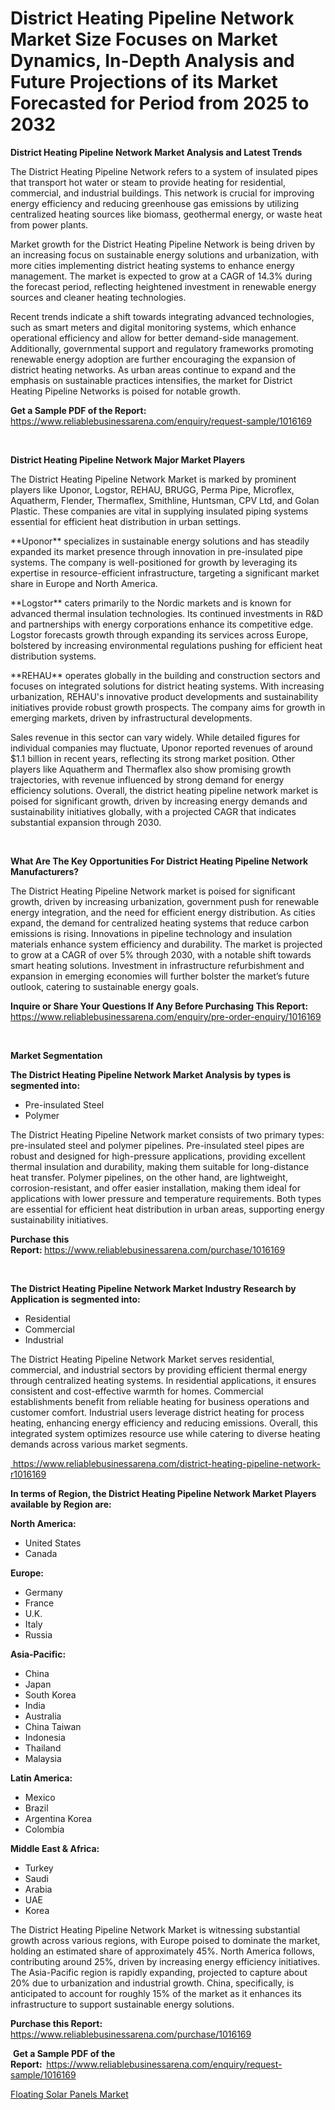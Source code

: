 <p><h1>District Heating Pipeline Network Market Size Focuses on Market Dynamics, In-Depth Analysis and Future Projections of its Market Forecasted for Period from 2025 to 2032</h1></p><p><strong>District Heating Pipeline Network Market Analysis and Latest Trends</strong></p>
<p><p>The District Heating Pipeline Network refers to a system of insulated pipes that transport hot water or steam to provide heating for residential, commercial, and industrial buildings. This network is crucial for improving energy efficiency and reducing greenhouse gas emissions by utilizing centralized heating sources like biomass, geothermal energy, or waste heat from power plants.</p><p>Market growth for the District Heating Pipeline Network is being driven by an increasing focus on sustainable energy solutions and urbanization, with more cities implementing district heating systems to enhance energy management. The market is expected to grow at a CAGR of 14.3% during the forecast period, reflecting heightened investment in renewable energy sources and cleaner heating technologies. </p><p>Recent trends indicate a shift towards integrating advanced technologies, such as smart meters and digital monitoring systems, which enhance operational efficiency and allow for better demand-side management. Additionally, governmental support and regulatory frameworks promoting renewable energy adoption are further encouraging the expansion of district heating networks. As urban areas continue to expand and the emphasis on sustainable practices intensifies, the market for District Heating Pipeline Networks is poised for notable growth.</p></p>
<p><strong>Get a Sample PDF of the Report:&nbsp;</strong> <a href="https://www.reliablebusinessarena.com/enquiry/request-sample/1016169?utm_campaign=1948&utm_medium=2&utm_source=Github&utm_content=ia&utm_term=13022025&utm_id=district-heating-pipeline-network">https://www.reliablebusinessarena.com/enquiry/request-sample/1016169</a></p>
<p>&nbsp;</p>
<p><strong>District Heating Pipeline Network Major Market Players</strong></p>
<p><p>The District Heating Pipeline Network Market is marked by prominent players like Uponor, Logstor, REHAU, BRUGG, Perma Pipe, Microflex, Aquatherm, Flender, Thermaflex, Smithline, Huntsman, CPV Ltd, and Golan Plastic. These companies are vital in supplying insulated piping systems essential for efficient heat distribution in urban settings.</p><p>**Uponor** specializes in sustainable energy solutions and has steadily expanded its market presence through innovation in pre-insulated pipe systems. The company is well-positioned for growth by leveraging its expertise in resource-efficient infrastructure, targeting a significant market share in Europe and North America.</p><p>**Logstor** caters primarily to the Nordic markets and is known for advanced thermal insulation technologies. Its continued investments in R&D and partnerships with energy corporations enhance its competitive edge. Logstor forecasts growth through expanding its services across Europe, bolstered by increasing environmental regulations pushing for efficient heat distribution systems.</p><p>**REHAU** operates globally in the building and construction sectors and focuses on integrated solutions for district heating systems. With increasing urbanization, REHAU's innovative product developments and sustainability initiatives provide robust growth prospects. The company aims for growth in emerging markets, driven by infrastructural developments.</p><p>Sales revenue in this sector can vary widely. While detailed figures for individual companies may fluctuate, Uponor reported revenues of around $1.1 billion in recent years, reflecting its strong market position. Other players like Aquatherm and Thermaflex also show promising growth trajectories, with revenue influenced by strong demand for energy efficiency solutions. Overall, the district heating pipeline network market is poised for significant growth, driven by increasing energy demands and sustainability initiatives globally, with a projected CAGR that indicates substantial expansion through 2030.</p></p>
<p>&nbsp;</p>
<p><strong>What Are The Key Opportunities For District Heating Pipeline Network Manufacturers?</strong></p>
<p><p>The District Heating Pipeline Network market is poised for significant growth, driven by increasing urbanization, government push for renewable energy integration, and the need for efficient energy distribution. As cities expand, the demand for centralized heating systems that reduce carbon emissions is rising. Innovations in pipeline technology and insulation materials enhance system efficiency and durability. The market is projected to grow at a CAGR of over 5% through 2030, with a notable shift towards smart heating solutions. Investment in infrastructure refurbishment and expansion in emerging economies will further bolster the market’s future outlook, catering to sustainable energy goals.</p></p>
<p><strong>Inquire or Share Your Questions If Any Before Purchasing This Report:</strong> <a href="https://www.reliablebusinessarena.com/enquiry/pre-order-enquiry/1016169?utm_campaign=1948&utm_medium=2&utm_source=Github&utm_content=ia&utm_term=13022025&utm_id=district-heating-pipeline-network">https://www.reliablebusinessarena.com/enquiry/pre-order-enquiry/1016169</a></p>
<p>&nbsp;</p>
<p><strong>Market Segmentation</strong></p>
<p><strong>The District Heating Pipeline Network Market Analysis by types is segmented into:</strong></p>
<p><ul><li>Pre-insulated Steel</li><li>Polymer</li></ul></p>
<p><p>The District Heating Pipeline Network market consists of two primary types: pre-insulated steel and polymer pipelines. Pre-insulated steel pipes are robust and designed for high-pressure applications, providing excellent thermal insulation and durability, making them suitable for long-distance heat transfer. Polymer pipelines, on the other hand, are lightweight, corrosion-resistant, and offer easier installation, making them ideal for applications with lower pressure and temperature requirements. Both types are essential for efficient heat distribution in urban areas, supporting energy sustainability initiatives.</p></p>
<p><strong>Purchase this Report:&nbsp;</strong><a href="https://www.reliablebusinessarena.com/purchase/1016169?utm_campaign=1948&utm_medium=2&utm_source=Github&utm_content=ia&utm_term=13022025&utm_id=district-heating-pipeline-network">https://www.reliablebusinessarena.com/purchase/1016169</a></p>
<p>&nbsp;</p>
<p><strong>The District Heating Pipeline Network Market Industry Research by Application is segmented into:</strong></p>
<p><ul><li>Residential</li><li>Commercial</li><li>Industrial</li></ul></p>
<p><p>The District Heating Pipeline Network Market serves residential, commercial, and industrial sectors by providing efficient thermal energy through centralized heating systems. In residential applications, it ensures consistent and cost-effective warmth for homes. Commercial establishments benefit from reliable heating for business operations and customer comfort. Industrial users leverage district heating for process heating, enhancing energy efficiency and reducing emissions. Overall, this integrated system optimizes resource use while catering to diverse heating demands across various market segments.</p></p>
<p><a href="https://www.reliablebusinessarena.com/district-heating-pipeline-network-r1016169?utm_campaign=1948&utm_medium=2&utm_source=Github&utm_content=ia&utm_term=13022025&utm_id=district-heating-pipeline-network">&nbsp;https://www.reliablebusinessarena.com/district-heating-pipeline-network-r1016169</a></p>
<p><strong>In terms of Region, the District Heating Pipeline Network Market Players available by Region are:</strong></p>
<p>
    <p> <strong> North America: </strong>
        <ul>
            <li>United States</li>
            <li>Canada</li>
        </ul>
        </p> 
    <p> <strong> Europe: </strong>
        <ul>
            <li>Germany</li>
            <li>France</li>
            <li>U.K.</li>
            <li>Italy</li>
            <li>Russia</li>
        </ul>
        </p> 
    <p> <strong> Asia-Pacific: </strong>
        <ul>
            <li>China</li>
            <li>Japan</li>
            <li>South Korea</li>
            <li>India</li>
            <li>Australia</li>
            <li>China Taiwan</li>
            <li>Indonesia</li>
            <li>Thailand</li>
            <li>Malaysia</li>
        </ul>
        </p> 
    <p> <strong> Latin America: </strong>
        <ul>
            <li>Mexico</li>
            <li>Brazil</li>
            <li>Argentina Korea</li>
            <li>Colombia</li>
        </ul>
        </p> 
    <p> <strong> Middle East & Africa: </strong>
        <ul>
            <li>Turkey</li>
            <li>Saudi</li>
            <li>Arabia</li>
            <li>UAE</li>
            <li>Korea</li>
        </ul>
    </p>
    </p>
<p><p>The District Heating Pipeline Network Market is witnessing substantial growth across various regions, with Europe poised to dominate the market, holding an estimated share of approximately 45%. North America follows, contributing around 25%, driven by increasing energy efficiency initiatives. The Asia-Pacific region is rapidly expanding, projected to capture about 20% due to urbanization and industrial growth. China, specifically, is anticipated to account for roughly 15% of the market as it enhances its infrastructure to support sustainable energy solutions.</p></p>
<p><strong>Purchase this Report: </strong><a href="https://www.reliablebusinessarena.com/purchase/1016169?utm_campaign=1948&utm_medium=2&utm_source=Github&utm_content=ia&utm_term=13022025&utm_id=district-heating-pipeline-network">https://www.reliablebusinessarena.com/purchase/1016169</a></p>
<p>&nbsp;<strong>Get a Sample PDF of the Report:&nbsp;&nbsp;</strong><a href="https://www.reliablebusinessarena.com/enquiry/request-sample/1016169?utm_campaign=1948&utm_medium=2&utm_source=Github&utm_content=ia&utm_term=13022025&utm_id=district-heating-pipeline-network">https://www.reliablebusinessarena.com/enquiry/request-sample/1016169</a></p>
<p><strong></strong></p>
<p><p><a href="https://github.com/rahu1506/Market-Research-Report-List-6/blob/main/floating-solar-panels-market.md?utm_campaign=1948&utm_medium=2&utm_source=Github&utm_content=ia&utm_term=13022025&utm_id=district-heating-pipeline-network">Floating Solar Panels Market</a></p></p>